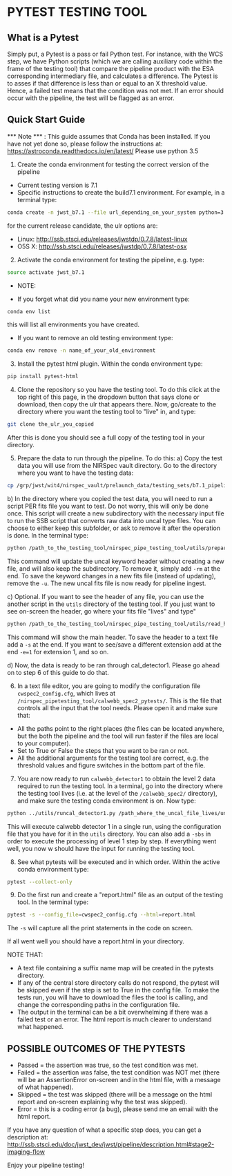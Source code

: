 # PYTEST TESTING TOOL

## What is a Pytest

Simply put, a Pytest is a pass or fail Python test. For instance, with the WCS step, we 
have Python scripts (which we are calling auxiliary code within the frame of the testing 
tool) that compare the pipeline product with the ESA corresponding intermediary file, and 
calculates a difference. The Pytest is to asses if that difference is less than or equal 
to an X threshold value. Hence, a failed test means that the condition was not met. If an
error should occur with the pipeline, the test will be flagged as an error.



## Quick Start Guide


*** Note *** : This guide assumes that Conda has been installed. If you have not yet done 
so, please follow the instructions at:
https://astroconda.readthedocs.io/en/latest/
Please use python 3.5


1. Create the conda environment for testing the correct version of the pipeline
* Current testing version is 7.1
* Specific instructions to create the build7.1 environment.
For example, in a terminal type:
```bash
conda create -n jwst_b7.1 --file url_depending_on_your_system python=3.5
```
for the current release candidate, the ulr options are:
- Linux: http://ssb.stsci.edu/releases/jwstdp/0.7.8/latest-linux
- O5S X: http://ssb.stsci.edu/releases/jwstdp/0.7.8/latest-osx


2. Activate the conda environment for testing the pipeline, e.g. type:
```bash
source activate jwst_b7.1
```
* NOTE: 
- If you forget what did you name your new environment type:
```bash
conda env list
```
this will list all environments you have created.
- If you want to remove an old testing environment type:
```bash
conda env remove -n name_of_your_old_environment
```


3. Install the pytest html plugin. Within the conda environment type:
```bash
pip install pytest-html
```


4. Clone the repository so you have the testing tool. To do this click at the top right 
of this page, in the dropdown button that says clone or download, then copy the ulr that
appears there. Now, go/create to the directory where you want the testing tool to "live" 
in, and type:
```bash
git clone the_ulr_you_copied
```
After this is done you should see a full copy of the testing tool in your directory.


5. Prepare the data to run through the pipeline. To do this:
a) Copy the test data you will use from the NIRSpec vault directory. Go to the directory 
where you want to have the testing data:
```bash
cp /grp/jwst/wit4/nirspec_vault/prelaunch_data/testing_sets/b7.1_pipeline_testing/test_data_suite/the_data_you_want_to_copy .
```

b) In the directory where you copied the test data, you will need to run a script PER
fits file you want to test. Do not worry, this will only be done once. This script will
create a new subdirectory with the necessary input file to run the SSB script 
that converts raw data into uncal type files. You can choose to either keep this subfolder,
or ask to remove it after the operation is done. In the terminal type:
```bash
python /path_to_the_testing_tool/nirspec_pipe_testing_tool/utils/prepare_data2run.py fits_file.fits -u
```
This command will update the uncal keyword header without creating a new file, and
will also keep the subdirectory. To remove it, simply add ```-rm``` at the end. To save
the keyword changes in a new fits file (instead of updating), remove the ```-u```.
The new uncal fits file is now ready for pipeline ingest.

c) Optional. If you want to see the header of any file, you can use the another script
in the ```utils``` directory of the testing tool. If you just want to see on-screen the 
header, go where your fits file "lives" and type"
```bash
python /path_to_the_testing_tool/nirspec_pipe_testing_tool/utils/read_hdr.py fits_file.fits
```
This command will show the main header. To save the header to a text file add a ```-s``` 
at the end. If you want to see/save a different extension add at the end ```-e=1``` for 
extension 1, and so on.

d) Now, the data is ready to be ran through cal_detector1. Please go ahead on to step 6
of this guide to do that.


6. In a text file editor, you are going to modify the configuration file ```cwspec2_config.cfg```,
which lives at ```/nirspec_pipetesting_tool/calwebb_spec2_pytests/```. This is the file 
that controls all the input that the tool needs. Please open it and make sure that:
- All the paths point to the right places (the files can be located anywhere, but the both
the pipeline and the tool will run faster if the files are local to your computer).
- Set to True or False the steps that you want to be ran or not.
- All the additional arguments for the testing tool are correct, e.g. the threshold values
and figure switches in the bottom part of the file.


7. You are now ready to run ```calwebb_detector1``` to obtain the level 2 data required to 
run the testing tool. In a terminal, go into the directory where the testing tool lives 
(i.e. at the level of the ```/calwebb_spec2/``` directory), and make sure the testing
conda environment is on. Now type:
```bash
python ../utils/runcal_detector1.py /path_where_the_uncal_file_lives/uncal_file.fits
```
This will execute calwebb detector 1 in a single run, using the configuration file that 
you have for it in the ```utils``` directory. You can also add a ```-sbs``` in order to 
execute the processing of level 1 step by step. If everything went well, you now w should 
have the input for running the testing tool.
 

8. See what pytests will be executed and in which order. Within the active conda 
environment type:
```bash
pytest --collect-only
```

9. Do the first run and create a "report.html" file as an output of the testing tool. In 
the terminal type:
```bash
pytest -s --config_file=cwspec2_config.cfg --html=report.html
```
The ```-s``` will capture all the print statements in the code on screen.


If all went well you should have a report.html in your directory.


NOTE THAT:
- A text file containing a suffix name map will be created in the pytests directory.
- If any of the central store directory calls do not respond, the pytest will be skipped 
even if the step is set to True in the config file. To make the tests run, you will have 
to download the files the tool is calling, and change the corresponding paths in the 
configuration file.
- The output in the terminal can be a bit overwhelming if there was a failed test or an 
error. The html report is much clearer to understand what happened.



## POSSIBLE OUTCOMES OF THE PYTESTS

- Passed = the assertion was true, so the test condition was met.
- Failed = the assertion was false, the test condition was NOT met (there will be an 
AssertionError on-screen and in the html file, with a message of what happened).
- Skipped = the test was skipped (there will be a message on the html report and on-screen
explaining why the test was skipped).
- Error = this is a coding error (a bug), please send me an email with the html report. 



If you have any question of what a specific step does, you can get a description at:
http://ssb.stsci.edu/doc/jwst_dev/jwst/pipeline/description.html#stage2-imaging-flow


Enjoy your pipeline testing!
